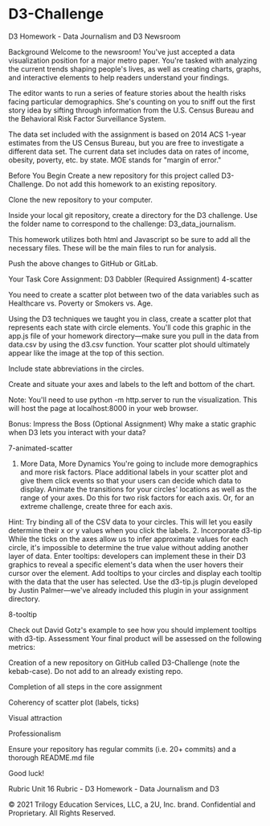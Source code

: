 # D3-Challenge
D3 Homework - Data Journalism and D3
Newsroom

Background
Welcome to the newsroom! You've just accepted a data visualization position for a major metro paper. You're tasked with analyzing the current trends shaping people's lives, as well as creating charts, graphs, and interactive elements to help readers understand your findings.

The editor wants to run a series of feature stories about the health risks facing particular demographics. She's counting on you to sniff out the first story idea by sifting through information from the U.S. Census Bureau and the Behavioral Risk Factor Surveillance System.

The data set included with the assignment is based on 2014 ACS 1-year estimates from the US Census Bureau, but you are free to investigate a different data set. The current data set includes data on rates of income, obesity, poverty, etc. by state. MOE stands for "margin of error."

Before You Begin
Create a new repository for this project called D3-Challenge. Do not add this homework to an existing repository.

Clone the new repository to your computer.

Inside your local git repository, create a directory for the D3 challenge. Use the folder name to correspond to the challenge: D3_data_journalism.

This homework utilizes both html and Javascript so be sure to add all the necessary files. These will be the main files to run for analysis.

Push the above changes to GitHub or GitLab.

Your Task
Core Assignment: D3 Dabbler (Required Assignment)
4-scatter

You need to create a scatter plot between two of the data variables such as Healthcare vs. Poverty or Smokers vs. Age.

Using the D3 techniques we taught you in class, create a scatter plot that represents each state with circle elements. You'll code this graphic in the app.js file of your homework directory—make sure you pull in the data from data.csv by using the d3.csv function. Your scatter plot should ultimately appear like the image at the top of this section.

Include state abbreviations in the circles.

Create and situate your axes and labels to the left and bottom of the chart.

Note: You'll need to use python -m http.server to run the visualization. This will host the page at localhost:8000 in your web browser.

Bonus: Impress the Boss (Optional Assignment)
Why make a static graphic when D3 lets you interact with your data?

7-animated-scatter

1. More Data, More Dynamics
You're going to include more demographics and more risk factors. Place additional labels in your scatter plot and give them click events so that your users can decide which data to display. Animate the transitions for your circles' locations as well as the range of your axes. Do this for two risk factors for each axis. Or, for an extreme challenge, create three for each axis.

Hint: Try binding all of the CSV data to your circles. This will let you easily determine their x or y values when you click the labels.
2. Incorporate d3-tip
While the ticks on the axes allow us to infer approximate values for each circle, it's impossible to determine the true value without adding another layer of data. Enter tooltips: developers can implement these in their D3 graphics to reveal a specific element's data when the user hovers their cursor over the element. Add tooltips to your circles and display each tooltip with the data that the user has selected. Use the d3-tip.js plugin developed by Justin Palmer—we've already included this plugin in your assignment directory.

8-tooltip

Check out David Gotz's example to see how you should implement tooltips with d3-tip.
Assessment
Your final product will be assessed on the following metrics:

Creation of a new repository on GitHub called D3-Challenge (note the kebab-case). Do not add to an already existing repo.

Completion of all steps in the core assignment

Coherency of scatter plot (labels, ticks)

Visual attraction

Professionalism

Ensure your repository has regular commits (i.e. 20+ commits) and a thorough README.md file

Good luck!

Rubric
Unit 16 Rubric - D3 Homework - Data Journalism and D3

© 2021 Trilogy Education Services, LLC, a 2U, Inc. brand. Confidential and Proprietary. All Rights Reserved.
